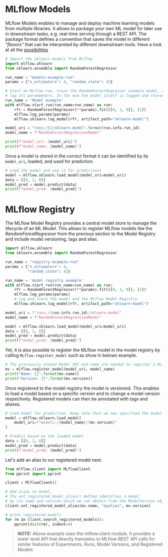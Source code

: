 # MLflow Models

MLflow Models enables to manage and deploy machine learning models from multiple libraries. It allows to package your own ML model for later use in downstream tasks, e.g. real-time serving through a REST API. The package format defines a convention that saves the model in different *“flavors”* that can be interpreted by different downstream tools. Have a look at all the [possibilities](https://mlflow.org/docs/latest/python_api/index.html)


```python
# Import the sklearn models from MLflow
import mlflow.sklearn
from sklearn.ensemble import RandomForestRegressor

run_name = "models-example-run"
params = {"n_estimators": 4, "random_state": 42}

# Start an MLflow run, train the RandomForestRegressor example model, and
# log its parameeters. In the end the model itself is logged and stored in MLflow
run_name = 'Model example'
with mlflow.start_run(run_name=run_name) as run:
    rfr = RandomForestRegressor(**params).fit([[0, 1, 0]], [1])
    mlflow.log_params(params)
    mlflow.sklearn.log_model(rfr, artifact_path="sklearn-model")

model_uri = "runs:/{}/sklearn-model".format(run.info.run_id)
model_name = f"RandomForestRegressionModel"

print(f"model_uri: {model_uri}")
print(f"model_name: {model_name}")
```

Once a model is stored in the correct format it can be identified by its `model_uri`, loaded, and used for prediction.

```python
# Load the model and use it for predictions
model = mlflow.sklearn.load_model(model_uri=model_uri)
data = [[0, 1, 0]]
model_pred = model.predict(data)
print(f"model_pred: {model_pred}")
```


# MLflow Registry

The MLflow Model Registry provides a central model store to manage the lifecycle of an ML Model. This allows to register MLflow models like the *RandomForestRegressor* from the previous section to the Model Registry and include model versioning, tags and alias.

```python
import mlflow.sklearn
from sklearn.ensemble import RandomForestRegressor

run_name = "registry-example-run"
params = {"n_estimators": 4,
          "random_state": 42}

run_name = 'model registry example'
with mlflow.start_run(run_name=run_name) as run:
    rfr = RandomForestRegressor(**params).fit([[0, 1, 0]], [1])
    mlflow.log_params(params)
    # Log and store the model and the MLflow Model Registry
    mlflow.sklearn.log_model(rfr, artifact_path="sklearn-model")

model_uri = f"runs:/{run.info.run_id}/sklearn-model"
model_name = f"RandomForestRegressionModel"

model = mlflow.sklearn.load_model(model_uri=model_uri)
data = [[0, 1, 0]]
model_pred = model.predict(data)
print(f"model_pred: {model_pred}")
```

Yet, it is also possible to register the MLflow model in the model registry by calling `MLflow.register_model` such as show in belows example.

```python
# The previously stated Model URI and name are needed to register a MLflow Model
mv = mlflow.register_model(model_uri, model_name)
print("Name: {}".format(mv.name))
print("Version: {}".format(mv.version))
```

Once registered to the model registry the model is versioned. This enables to load a model based on a specific version and to change a model version respectively. Registered models can then be annotated with tags and aliases.

```python
# Load model for prediction. Keep note that we now specified the model version.
model = mlflow.sklearn.load_model(
    model_uri=f"models:/{model_name}/{mv.version}"
)

# Predict based on the loaded model
data = [[0, 1, 0]]
model_pred = model.predict(data)
print(f"model_pred: {model_pred}")
```

Let's add an alias to our registered model next.

```python
from mlflow.client import MLflowClient 
from pprint import pprint

client = MlflowClient()

# Add alias to model.
# The set_registered_model_alias() method identifies a model
# by its name and version which we can obtain from the ModelVersion object "mv".
client.set_registered_model_alias(mv.name, "myalias", mv.version)

# print registered models
for rm in client.search_registered_models():
    pprint(dict(rm), indent=4)
```

> **_NOTE:_**  Above example uses the mlflow.client module. It provides a lower level API that directly translates to MLflow REST API calls for similar features of Experiments, Runs, Model Versions, and Registered Models


